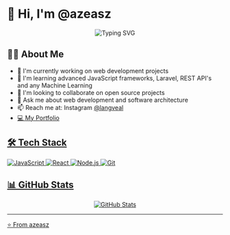 # 👋 Hi, I'm @azeasz

<div align="center">
  <img src="https://readme-typing-svg.herokuapp.com?font=Fira+Code&pause=1000&width=435&lines=Full+Stack+Developer;Always+learning+new+things" alt="Typing SVG" />
</div>

## 👨‍💻 About Me

- 🔭 I'm currently working on web development projects
- 🌱 I'm learning advanced JavaScript frameworks, Laravel, REST API's and any Machine Learning
- 👯 I'm looking to collaborate on open source projects
- 💬 Ask me about web development and software architecture
- 📫 Reach me at: Instagram <a href = "https://www.instagram.com/langveal/"> @langveal
- 💻 <a href = "https://galangadif.netlify.app"> My Portfolio

## 🛠️ Tech Stack

![JavaScript](https://img.shields.io/badge/-JavaScript-F7DF1E?style=flat-square&logo=javascript&logoColor=black)
![React](https://img.shields.io/badge/-React-61DAFB?style=flat-square&logo=react&logoColor=black)
![Node.js](https://img.shields.io/badge/-Node.js-339933?style=flat-square&logo=node.js&logoColor=white)
![Git](https://img.shields.io/badge/-Git-F05032?style=flat-square&logo=git&logoColor=white)

## 📊 GitHub Stats

<div align="center">
  <img src="https://github-readme-stats.vercel.app/api?username=azeasz&show_icons=true&theme=dracula" alt="GitHub Stats" />
</div>

---
⭐️ From [azeasz](https://github.com/azeasz)
